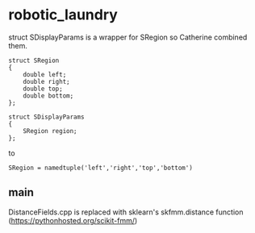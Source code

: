 # robotic_laundry


struct SDisplayParams is a wrapper for SRegion so Catherine combined them. 
```
struct SRegion
{
	double left;
	double right;
	double top;
	double bottom;
};

struct SDisplayParams
{
	SRegion region;
};
```

to 
```
SRegion = namedtuple('left','right','top','bottom')
```

## main

DistanceFields.cpp is replaced with sklearn's skfmm.distance function (https://pythonhosted.org/scikit-fmm/)



